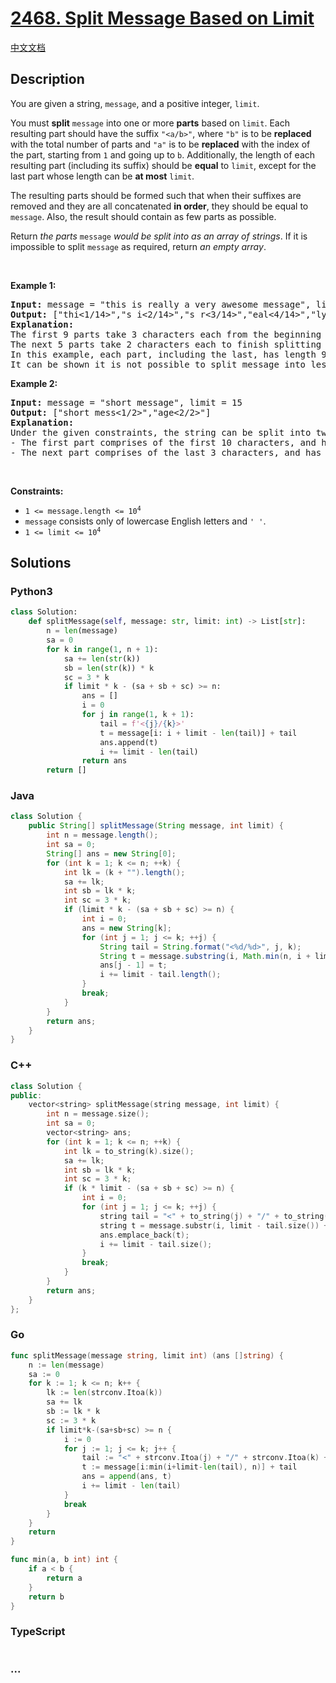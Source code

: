 # [2468. Split Message Based on Limit](https://leetcode.com/problems/split-message-based-on-limit)

[中文文档](/solution/2400-2499/2468.Split%20Message%20Based%20on%20Limit/README.md)

## Description

<p>You are given a string, <code>message</code>, and a positive integer, <code>limit</code>.</p>

<p>You must <strong>split</strong> <code>message</code> into one or more <strong>parts</strong> based on <code>limit</code>. Each resulting part should have the suffix <code>&quot;&lt;a/b&gt;&quot;</code>, where <code>&quot;b&quot;</code> is to be <strong>replaced</strong> with the total number of parts and <code>&quot;a&quot;</code> is to be <strong>replaced</strong> with the index of the part, starting from <code>1</code> and going up to <code>b</code>. Additionally, the length of each resulting part (including its suffix) should be <strong>equal</strong> to <code>limit</code>, except for the last part whose length can be <strong>at most</strong> <code>limit</code>.</p>

<p>The resulting parts should be formed such that when their suffixes are removed and they are all concatenated <strong>in order</strong>, they should be equal to <code>message</code>. Also, the result should contain as few parts as possible.</p>

<p>Return<em> the parts </em><code>message</code><em> would be split into as an array of strings</em>. If it is impossible to split <code>message</code> as required, return<em> an empty array</em>.</p>

<p>&nbsp;</p>
<p><strong class="example">Example 1:</strong></p>

<pre>
<strong>Input:</strong> message = &quot;this is really a very awesome message&quot;, limit = 9
<strong>Output:</strong> [&quot;thi&lt;1/14&gt;&quot;,&quot;s i&lt;2/14&gt;&quot;,&quot;s r&lt;3/14&gt;&quot;,&quot;eal&lt;4/14&gt;&quot;,&quot;ly &lt;5/14&gt;&quot;,&quot;a v&lt;6/14&gt;&quot;,&quot;ery&lt;7/14&gt;&quot;,&quot; aw&lt;8/14&gt;&quot;,&quot;eso&lt;9/14&gt;&quot;,&quot;me&lt;10/14&gt;&quot;,&quot; m&lt;11/14&gt;&quot;,&quot;es&lt;12/14&gt;&quot;,&quot;sa&lt;13/14&gt;&quot;,&quot;ge&lt;14/14&gt;&quot;]
<strong>Explanation:</strong>
The first 9 parts take 3 characters each from the beginning of message.
The next 5 parts take 2 characters each to finish splitting message. 
In this example, each part, including the last, has length 9. 
It can be shown it is not possible to split message into less than 14 parts.
</pre>

<p><strong class="example">Example 2:</strong></p>

<pre>
<strong>Input:</strong> message = &quot;short message&quot;, limit = 15
<strong>Output:</strong> [&quot;short mess&lt;1/2&gt;&quot;,&quot;age&lt;2/2&gt;&quot;]
<strong>Explanation:</strong>
Under the given constraints, the string can be split into two parts: 
- The first part comprises of the first 10 characters, and has a length 15.
- The next part comprises of the last 3 characters, and has a length 8.
</pre>

<p>&nbsp;</p>
<p><strong>Constraints:</strong></p>

<ul>
	<li><code>1 &lt;= message.length &lt;= 10<sup>4</sup></code></li>
	<li><code>message</code> consists only of lowercase English letters and <code>&#39; &#39;</code>.</li>
	<li><code>1 &lt;= limit &lt;= 10<sup>4</sup></code></li>
</ul>

## Solutions

<!-- tabs:start -->

### **Python3**

```python
class Solution:
    def splitMessage(self, message: str, limit: int) -> List[str]:
        n = len(message)
        sa = 0
        for k in range(1, n + 1):
            sa += len(str(k))
            sb = len(str(k)) * k
            sc = 3 * k
            if limit * k - (sa + sb + sc) >= n:
                ans = []
                i = 0
                for j in range(1, k + 1):
                    tail = f'<{j}/{k}>'
                    t = message[i: i + limit - len(tail)] + tail
                    ans.append(t)
                    i += limit - len(tail)
                return ans
        return []
```

### **Java**

```java
class Solution {
    public String[] splitMessage(String message, int limit) {
        int n = message.length();
        int sa = 0;
        String[] ans = new String[0];
        for (int k = 1; k <= n; ++k) {
            int lk = (k + "").length();
            sa += lk;
            int sb = lk * k;
            int sc = 3 * k;
            if (limit * k - (sa + sb + sc) >= n) {
                int i = 0;
                ans = new String[k];
                for (int j = 1; j <= k; ++j) {
                    String tail = String.format("<%d/%d>", j, k);
                    String t = message.substring(i, Math.min(n, i + limit - tail.length())) + tail;
                    ans[j - 1] = t;
                    i += limit - tail.length();
                }
                break;
            }
        }
        return ans;
    }
}
```

### **C++**

```cpp
class Solution {
public:
    vector<string> splitMessage(string message, int limit) {
        int n = message.size();
        int sa = 0;
        vector<string> ans;
        for (int k = 1; k <= n; ++k) {
            int lk = to_string(k).size();
            sa += lk;
            int sb = lk * k;
            int sc = 3 * k;
            if (k * limit - (sa + sb + sc) >= n) {
                int i = 0;
                for (int j = 1; j <= k; ++j) {
                    string tail = "<" + to_string(j) + "/" + to_string(k) + ">";
                    string t = message.substr(i, limit - tail.size()) + tail;
                    ans.emplace_back(t);
                    i += limit - tail.size();
                }
                break;
            }
        }
        return ans;
    }
};
```

### **Go**

```go
func splitMessage(message string, limit int) (ans []string) {
	n := len(message)
	sa := 0
	for k := 1; k <= n; k++ {
		lk := len(strconv.Itoa(k))
		sa += lk
		sb := lk * k
		sc := 3 * k
		if limit*k-(sa+sb+sc) >= n {
			i := 0
			for j := 1; j <= k; j++ {
				tail := "<" + strconv.Itoa(j) + "/" + strconv.Itoa(k) + ">"
				t := message[i:min(i+limit-len(tail), n)] + tail
				ans = append(ans, t)
				i += limit - len(tail)
			}
			break
		}
	}
	return
}

func min(a, b int) int {
	if a < b {
		return a
	}
	return b
}
```

### **TypeScript**

```ts

```

### **...**

```

```

<!-- tabs:end -->
